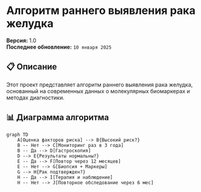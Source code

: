 # Алгоритм раннего выявления рака желудка

**Версия:** 1.0  
**Последнее обновление:** `10 января 2025`  

## 📋 Описание
Этот проект представляет алгоритм раннего выявления рака желудка, основанный на современных данных о молекулярных биомаркерах и методах диагностики.

## 📊 Диаграмма алгоритма
```mermaid
graph TD
    A[Оценка факторов риска] --> B{Высокий риск?}
    B -- Нет --> C[Мониторинг раз в 3 года]
    B -- Да --> D[Гастроскопия]
    D --> E{Результаты нормальны?}
    E -- Да --> F[Повтор через 12 месяцев]
    E -- Нет --> G[Биопсия + Маркеры]
    G --> H{Рак подтвержден?}
    H -- Да --> I[Терапия и наблюдение]
    H -- Нет --> J[Повторное обследование через 6 мес]
